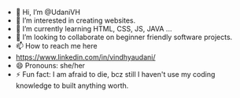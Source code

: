 - 👋 Hi, I’m @UdaniVH
- 👀 I’m interested in creating websites.
- 🌱 I’m currently learning HTML, CSS, JS, JAVA ...
- 💞️ I’m looking to collaborate on beginner friendly software projects.
- 📫 How to reach me here
- https://www.linkedin.com/in/vindhyaudani/
- 😄 Pronouns: she/her
- ⚡ Fun fact: I am afraid to die, bcz still I haven't use my coding knowledge to built anything worth.

<!---
UdaniVH/UdaniVH is a ✨ special ✨ repository because its `README.md` (this file) appears on your GitHub profile.
You can click the Preview link to take a look at your changes.
--->
